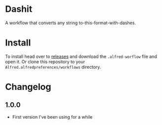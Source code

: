 # Dashit

A workflow that converts any string to-this-format-with-dashes.

# Install

To install head over to [releases](../../releases) and download the `.alfred-worflow` file and open it. Or clone this repository to your `Alfred.alfredpreferences/workflows` directory.

# Changelog

## 1.0.0

- First version I've been using for a while
